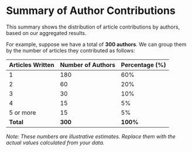 # Summary of Author Contributions

This summary shows the distribution of article contributions by authors, based on our aggregated results.

For example, suppose we have a total of **300 authors**. We can group them by the number of articles they contributed as follows:

| Articles Written | Number of Authors | Percentage (%) |
|------------------|-------------------|----------------|
| 1                | 180               | 60%            |
| 2                | 60                | 20%            |
| 3                | 30                | 10%            |
| 4                | 15                | 5%             |
| 5 or more        | 15                | 5%             |
| **Total**        | **300**           | **100%**       |

*Note: These numbers are illustrative estimates. Replace them with the actual values calculated from your data.*

